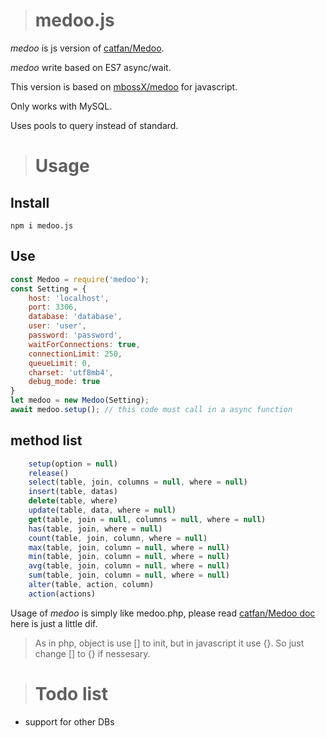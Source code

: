 ># medoo.js
_medoo_ is js version of [catfan/Medoo](https://github.com/catfan/Medoo).

_medoo_ write based on ES7 async/wait.

This version is based on [mbossX/medoo](https://github.com/mbossX/medoo) for javascript.

Only works with MySQL.

Uses pools to query instead of standard.

># Usage
## Install
`npm i medoo.js`
## Use
```javascript
const Medoo = require('medoo');
const Setting = {
    host: 'localhost',
    port: 3306,
    database: 'database',
    user: 'user',
    password: 'password',
    waitForConnections: true,
	connectionLimit: 250,
	queueLimit: 0,
	charset: 'utf8mb4',
	debug_mode: true
}
let medoo = new Medoo(Setting);
await medoo.setup(); // this code must call in a async function
```
## method list
```javascript
    setup(option = null)
    release()
    select(table, join, columns = null, where = null)
    insert(table, datas)
    delete(table, where)
    update(table, data, where = null)
    get(table, join = null, columns = null, where = null)
    has(table, join, where = null)
    count(table, join, column, where = null)
    max(table, join, column = null, where = null)
    min(table, join, column = null, where = null)
    avg(table, join, column = null, where = null)
    sum(table, join, column = null, where = null)
    alter(table, action, column)
    action(actions)
```
Usage of _medoo_ is simply like medoo.php, please read [catfan/Medoo doc](http://medoo.in/doc) here is just a little dif.
>As in php, object is use [] to init, but in javascript it use {}.
>So just change [] to {} if nessesary.

># Todo list
* support for other DBs
